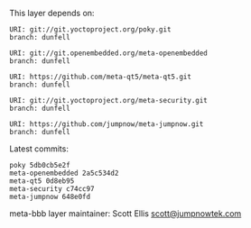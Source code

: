 This layer depends on:

    URI: git://git.yoctoproject.org/poky.git
    branch: dunfell

    URI: git://git.openembedded.org/meta-openembedded
    branch: dunfell

    URI: https://github.com/meta-qt5/meta-qt5.git
    branch: dunfell

    URI: git://git.yoctoproject.org/meta-security.git
    branch: dunfell

    URI: https://github.com/jumpnow/meta-jumpnow.git
    branch: dunfell


Latest commits:

    poky 5db0cb5e2f
    meta-openembedded 2a5c534d2
    meta-qt5 0d8eb95
    meta-security c74cc97
    meta-jumpnow 648e0fd


meta-bbb layer maintainer: Scott Ellis <scott@jumpnowtek.com>
